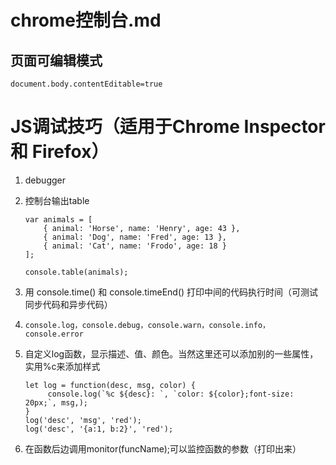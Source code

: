 # chrome控制台.md


## 页面可编辑模式

`
document.body.contentEditable=true
`

# JS调试技巧（适用于Chrome Inspector 和 Firefox）

1. debugger

2. 控制台输出table

   ```
   var animals = [
       { animal: 'Horse', name: 'Henry', age: 43 },
       { animal: 'Dog', name: 'Fred', age: 13 },
       { animal: 'Cat', name: 'Frodo', age: 18 }
   ];
    
   console.table(animals);
   ```

3. 用 console.time() 和 console.timeEnd() 打印中间的代码执行时间（可测试同步代码和异步代码）

4. ```
   console.log，console.debug，console.warn，console.info，console.error
   ```

5. 自定义log函数，显示描述、值、颜色。当然这里还可以添加别的一些属性，实用%c来添加样式

   ```
   let log = function(desc, msg, color) {
     	console.log(`%c ${desc}: `, `color: ${color};font-size: 20px;`, msg,);
   }
   log('desc', 'msg', 'red');
   log('desc', '{a:1, b:2}', 'red');
   ```
6. 在函数后边调用monitor(funcName);可以监控函数的参数（打印出来）
